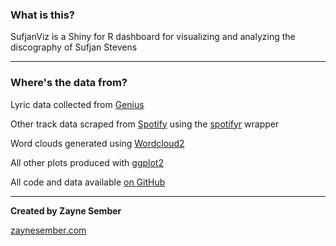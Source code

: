 ### What is this?

SufjanViz is a Shiny for R dashboard for visualizing and analyzing the discography of Sufjan Stevens

***
### Where's the data from?

Lyric data collected from [Genius](https://genius.com/artists/Sufjan-stevens)

Other track data scraped from [Spotify](www.spotify.com) using the [spotifyr](https://cran.r-project.org/web/packages/spotifyr/index.html) wrapper

Word clouds generated using [Wordcloud2](https://cran.r-project.org/web/packages/wordcloud2/vignettes/wordcloud.html)

All other plots produced with [ggplot2](https://ggplot2.tidyverse.org/)

All code and data available [on GitHub](https://github.com/zaynesember/SufjanViz)

***
**Created by Zayne Sember**

[zaynesember.com](https://www.zaynesember.com)
